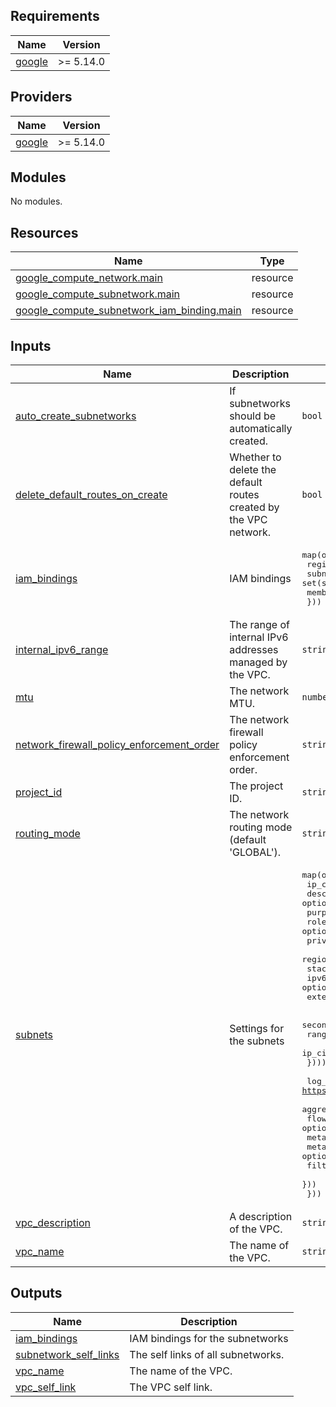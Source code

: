 ## Requirements

| Name | Version |
|------|---------|
| <a name="requirement_google"></a> [google](#requirement\_google) | >= 5.14.0 |

## Providers

| Name | Version |
|------|---------|
| <a name="provider_google"></a> [google](#provider\_google) | >= 5.14.0 |

## Modules

No modules.

## Resources

| Name | Type |
|------|------|
| [google_compute_network.main](https://registry.terraform.io/providers/hashicorp/google/latest/docs/resources/compute_network) | resource |
| [google_compute_subnetwork.main](https://registry.terraform.io/providers/hashicorp/google/latest/docs/resources/compute_subnetwork) | resource |
| [google_compute_subnetwork_iam_binding.main](https://registry.terraform.io/providers/hashicorp/google/latest/docs/resources/compute_subnetwork_iam_binding) | resource |

## Inputs

| Name | Description | Type | Default | Required |
|------|-------------|------|---------|:--------:|
| <a name="input_auto_create_subnetworks"></a> [auto\_create\_subnetworks](#input\_auto\_create\_subnetworks) | If subnetworks should be automatically created. | `bool` | `true` | no |
| <a name="input_delete_default_routes_on_create"></a> [delete\_default\_routes\_on\_create](#input\_delete\_default\_routes\_on\_create) | Whether to delete the default routes created by the VPC network. | `bool` | `false` | no |
| <a name="input_iam_bindings"></a> [iam\_bindings](#input\_iam\_bindings) | IAM bindings | <pre>map(object({<br>    region  = string<br>    subnetwork = set(string)<br>    members = set(string)<br>  }))</pre> | `{}` | no |
| <a name="input_internal_ipv6_range"></a> [internal\_ipv6\_range](#input\_internal\_ipv6\_range) | The range of internal IPv6 addresses managed by the VPC. | `string` | `null` | no |
| <a name="input_mtu"></a> [mtu](#input\_mtu) | The network MTU. | `number` | `null` | no |
| <a name="input_network_firewall_policy_enforcement_order"></a> [network\_firewall\_policy\_enforcement\_order](#input\_network\_firewall\_policy\_enforcement\_order) | The network firewall policy enforcement order. | `string` | `null` | no |
| <a name="input_project_id"></a> [project\_id](#input\_project\_id) | The project ID. | `string` | n/a | yes |
| <a name="input_routing_mode"></a> [routing\_mode](#input\_routing\_mode) | The network routing mode (default 'GLOBAL'). | `string` | `"GLOBAL"` | no |
| <a name="input_subnets"></a> [subnets](#input\_subnets) | Settings for the subnets | <pre>map(object({<br>    ip_cidr_range            = string<br>    description              = optional(string)<br>    purpose                  = optional(string)<br>    role                     = optional(string)<br>    private_ip_google_access = optional(bool)<br>    region                   = string<br>    stack_type               = optional(string)<br>    ipv6_access_type         = optional(string)<br>    external_ipv6_prefix     = optional(string)<br><br>    secondary_ip_ranges = optional(list(object({<br>      range_name    = string<br>      ip_cidr_range = string<br>    })))<br><br>    log_config = optional(object({ # https://registry.terraform.io/providers/hashicorp/google/latest/docs/resources/compute_subnetwork#nested_log_config<br>      aggregation_interval = optional(string)<br>      flow_sampling        = optional(number)<br>      metadata             = optional(string)<br>      metadata_fields      = optional(set(string))<br>      filter_expr          = optional(string) # https://cloud.google.com/vpc/docs/flow-logs#filtering<br>    }))<br>  }))</pre> | `{}` | no |
| <a name="input_vpc_description"></a> [vpc\_description](#input\_vpc\_description) | A description of the VPC. | `string` | `null` | no |
| <a name="input_vpc_name"></a> [vpc\_name](#input\_vpc\_name) | The name of the VPC. | `string` | n/a | yes |

## Outputs

| Name | Description |
|------|-------------|
| <a name="output_iam_bindings"></a> [iam\_bindings](#output\_iam\_bindings) | IAM bindings for the subnetworks |
| <a name="output_subnetwork_self_links"></a> [subnetwork\_self\_links](#output\_subnetwork\_self\_links) | The self links of all subnetworks. |
| <a name="output_vpc_name"></a> [vpc\_name](#output\_vpc\_name) | The name of the VPC. |
| <a name="output_vpc_self_link"></a> [vpc\_self\_link](#output\_vpc\_self\_link) | The VPC self link. |
